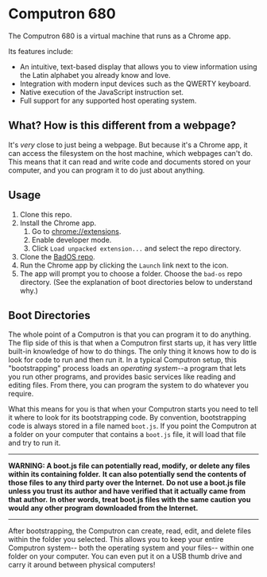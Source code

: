 # Computron 680

The Computron 680 is a virtual machine that runs as a Chrome app.

Its features include:

- An intuitive, text-based display that allows you to view information using the Latin alphabet you already know and love.
- Integration with modern input devices such as the QWERTY keyboard.
- Native execution of the JavaScript instruction set.
- Full support for any supported host operating system.

## What? How is this different from a webpage?

It's *very* close to just being a webpage.
But because it's a Chrome app,
it can access the filesystem on the host machine,
which webpages can't do.
This means that it can read and write code and documents stored on your
computer,
and you can program it to do just about anything.

## Usage

1. Clone this repo.
1. Install the Chrome app.
   1. Go to [chrome://extensions](chrome://extensions).
   1. Enable developer mode.
   1. Click `Load unpacked extension...` and select the repo directory.
1. Clone the [BadOS repo](https://github.com/benchristel/bad-os).
1. Run the Chrome app by clicking the `Launch` link next to the icon.
1. The app will prompt you to choose a folder.
   Choose the `bad-os` repo directory.
   (See the explanation of boot directories below to understand why.)

## Boot Directories

The whole point of a Computron is that you can program it to do anything.
The flip side of this is that when a Computron first starts up,
it has very little built-in knowledge of how to do things.
The only thing it knows how to do is look for code to run and then run it.
In a typical Computron setup, this "bootstrapping" process
loads an _operating system_--a program that lets you run other
programs, and provides basic services like reading and editing files.
From there, you can program the system to do whatever you require.

What this means for you is that when your Computron starts
you need to tell it where to look for its bootstrapping code.
By convention, bootstrapping code is always stored in
a file named `boot.js`.
If you point the Computron at a folder on your computer that
contains a `boot.js` file,
it will load that file and try to run it.

---

**WARNING: A boot.js file can potentially read, modify,**
**or delete any files within its containing folder.**
**It can also potentially send the contents of those files**
**to any third party over the Internet.**
**Do not use a boot.js file unless you trust its author**
**and have verified that it actually came from that author.**
**In other words, treat boot.js files with the same caution**
**you would any other program downloaded from the Internet.**

---

After bootstrapping, the Computron can create, read, edit,
and delete files within the folder you selected.
This allows you to keep your entire Computron system--
both the operating system and your files--
within one folder on your computer.
You can even put it on a USB thumb drive and carry
it around between physical computers!
